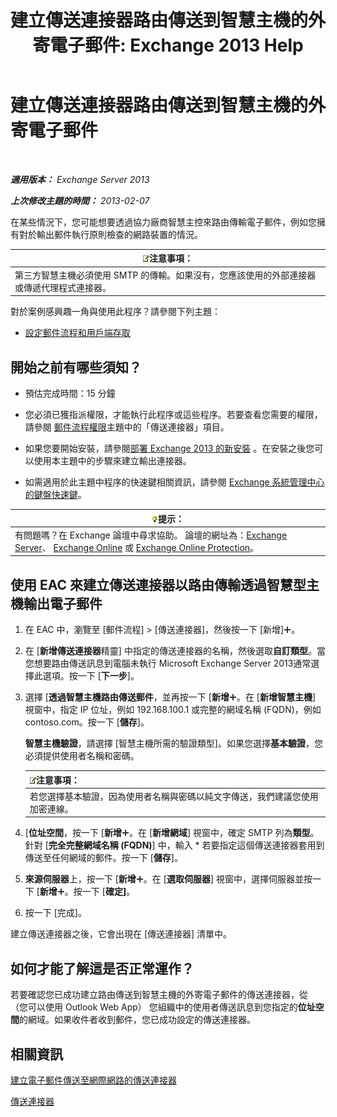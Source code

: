 ﻿---
title: '建立傳送連接器路由傳送到智慧主機的外寄電子郵件: Exchange 2013 Help'
TOCTitle: 建立傳送連接器路由傳送到智慧主機的外寄電子郵件
ms:assetid: 4a9ef08e-bd62-4c6b-8790-d24fb0f8f24b
ms:mtpsurl: https://technet.microsoft.com/zh-tw/library/JJ673059(v=EXCHG.150)
ms:contentKeyID: 50473182
ms.date: 05/21/2018
mtps_version: v=EXCHG.150
ms.translationtype: MT
---

# 建立傳送連接器路由傳送到智慧主機的外寄電子郵件

 

_**適用版本：** Exchange Server 2013_

_**上次修改主題的時間：** 2013-02-07_

在某些情況下，您可能想要透過協力廠商智慧主控來路由傳輸電子郵件，例如您擁有對於輸出郵件執行原則檢查的網路裝置的情況。

<table>
<thead>
<tr class="header">
<th><img src="images/Bb124558.note(EXCHG.150).gif" title="注意事項" alt="注意事項" />注意事項：</th>
</tr>
</thead>
<tbody>
<tr class="odd">
<td>第三方智慧主機必須使用 SMTP 的傳輸。如果沒有，您應該使用的外部連接器或傳遞代理程式連接器。</td>
</tr>
</tbody>
</table>


對於案例感興趣一角與使用此程序？請參閱下列主題：

  - [設定郵件流程和用戶端存取](configure-mail-flow-and-client-access-exchange-2013-help.md)

## 開始之前有哪些須知？

  - 預估完成時間：15 分鐘

  - 您必須已獲指派權限，才能執行此程序或這些程序。若要查看您需要的權限，請參閱 [郵件流程權限](mail-flow-permissions-exchange-2013-help.md)主題中的「傳送連接器」項目。

  - 如果您要開始安裝，請參閱[部署 Exchange 2013 的新安裝](deploy-a-new-installation-of-exchange-2013-exchange-2013-help.md) 。在安裝之後您可以使用本主題中的步驟來建立輸出連接器。

  - 如需適用於此主題中程序的快速鍵相關資訊，請參閱 [Exchange 系統管理中心的鍵盤快速鍵](keyboard-shortcuts-in-the-exchange-admin-center-exchange-online-protection-help.md)。

<table>
<thead>
<tr class="header">
<th><img src="images/Bb124558.tip(EXCHG.150).gif" title="提示" alt="提示" />提示：</th>
</tr>
</thead>
<tbody>
<tr class="odd">
<td>有問題嗎？在 Exchange 論壇中尋求協助。 論壇的網址為：<a href="https://go.microsoft.com/fwlink/p/?linkid=60612">Exchange Server</a>、 <a href="https://go.microsoft.com/fwlink/p/?linkid=267542">Exchange Online</a> 或 <a href="https://go.microsoft.com/fwlink/p/?linkid=285351">Exchange Online Protection</a>。</td>
</tr>
</tbody>
</table>


## 使用 EAC 來建立傳送連接器以路由傳輸透過智慧型主機輸出電子郵件

1.  在 EAC 中，瀏覽至 \[郵件流程\] \> \[傳送連接器\]，然後按一下 \[新增\]![加入圖示](images/JJ218640.c1e75329-d6d7-4073-a27d-498590bbb558(EXCHG.150).gif "加入圖示")。

2.  在 \[**新增傳送連接器**精靈\] 中指定的傳送連接器的名稱，然後選取**自訂類型**。當您想要路由傳送訊息到電腦未執行 Microsoft Exchange Server 2013通常選擇此選項。按一下 \[**下一步**\]。

3.  選擇 \[**透過智慧主機路由傳送郵件**，並再按一下 \[**新增**![加入圖示](images/JJ218640.c1e75329-d6d7-4073-a27d-498590bbb558(EXCHG.150).gif "加入圖示")。在 \[**新增智慧主機**\] 視窗中，指定 IP 位址，例如 192.168.100.1 或完整的網域名稱 (FQDN)，例如 contoso.com。按一下 \[**儲存**\]。
    
    **智慧主機驗證**，請選擇 \[智慧主機所需的驗證類型\]。如果您選擇**基本驗證**，您必須提供使用者名稱和密碼。
    
    <table>
    <thead>
    <tr class="header">
    <th><img src="images/Bb124558.note(EXCHG.150).gif" title="注意事項" alt="注意事項" />注意事項：</th>
    </tr>
    </thead>
    <tbody>
    <tr class="odd">
    <td>若您選擇基本驗證，因為使用者名稱與密碼以純文字傳送，我們建議您使用加密連線。</td>
    </tr>
    </tbody>
    </table>


4.  \[**位址空間**，按一下 \[**新增**![加入圖示](images/JJ218640.c1e75329-d6d7-4073-a27d-498590bbb558(EXCHG.150).gif "加入圖示")。在 \[**新增網域**\] 視窗中，確定 SMTP 列為**類型**。針對 \[**完全完整網域名稱 (FQDN)**\] 中，輸入 \* 若要指定這個傳送連接器套用到傳送至任何網域的郵件。按一下 \[**儲存**\]。

5.  **來源伺服器**上，按一下 \[**新增**![加入圖示](images/JJ218640.c1e75329-d6d7-4073-a27d-498590bbb558(EXCHG.150).gif "加入圖示")。在 \[**選取伺服器**\] 視窗中，選擇伺服器並按一下 \[**新增**![加入圖示](images/JJ218640.c1e75329-d6d7-4073-a27d-498590bbb558(EXCHG.150).gif "加入圖示")。按一下 \[**確定\]**。

6.  按一下 \[完成\]。

建立傳送連接器之後，它會出現在 \[傳送連接器\] 清單中。

## 如何才能了解這是否正常運作？

若要確認您已成功建立路由傳送到智慧主機的外寄電子郵件的傳送連接器，從 （您可以使用 Outlook Web App） 您組織中的使用者傳送訊息到您指定的**位址空間**的網域。如果收件者收到郵件，您已成功設定的傳送連接器。

## 相關資訊

[建立電子郵件傳送至網際網路的傳送連接器](create-a-send-connector-for-email-sent-to-the-internet-exchange-2013-help.md)

[傳送連接器](send-connectors-exchange-2013-help.md)

